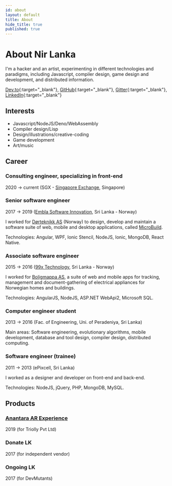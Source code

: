 ```yaml
---
id: about
layout: default
title: About
hide_title: true
published: true
---
```


# About <strong>Nir Lanka</strong>

I'm a hacker and an artist, experimenting in different technologies and paradigms, including Javascript, compiler design, game design and development, and distributed information.

[Dev.to](https://dev.to/nirlanka){:target="_blank"}, [GitHub](https://github.com/nirlanka/){:target="_blank"}, [Gitter](https://gitter.im/nirlanka/community){:target="_blank"}, [LinkedIn](https://www.linkedin.com/in/nirlanka/){:target="_blank"}

## Interests

- Javascript/NodeJS/Deno/WebAssembly
- Compiler design/Lisp
- Design/illustrations/creative-coding
- Game development
- Art/music

## Career

### Consulting engineer, specializing in front-end
2020 → current (SGX - [Singapore Exchange](https://www.sgx.com/), Singapore)

### Senior software engineer
2017 → 2019 ([Embla Software Innovation](https://embla.asia/), Sri Lanka - Norway)

I worked for [Dørteknikk AS](http://www.dorteknikk.no/) (Norway) to design, develop and maintain a software suite of web, mobile and desktop applications, called [MicroBuild](https://www.microbuild.no/).

Technologies: Angular, WPF, Ionic Stencil, NodeJS, Ionic, MongoDB, React Native.

### Associate software engineer
2015 → 2016 ([99x Technology](https://www.99xtechnology.com/), Sri Lanka - Norway)

I worked for [Boligmappa AS](https://www.boligmappa.no/), a suite of web and mobile apps for tracking, management and document-gathering of electrical appliances for Norwegian homes and buildings.

Technologies: AngularJS, NodeJS, ASP.NET WebApi2, Microsoft SQL.

### Computer engineer student
2013 → 2016 (Fac. of Engineering, Uni. of Peradeniya, Sri Lanka)

Main areas: Software engineering, evolutionary algorithms, mobile development, database and tool design, compiler design, distributed computing.

### Software engineer (trainee)
2011 → 2013 (ePixcell, Sri Lanka)

I worked as a designer and developer on front-end and back-end.

Technologies: NodeJS, jQuery, PHP, MongoDB, MySQL.

## Products

### [Anantara AR Experience](https://apps.apple.com/us/app/anantara-ar-experience/id1474047633)
2019 (for Triolly Pvt Ltd)

### Donate LK
2017 (for independent vendor)

### Ongoing LK
2017 (for DevMutants)
